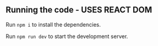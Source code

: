   ## Running the code - USES REACT DOM

  Run `npm i` to install the dependencies.

  Run `npm run dev` to start the development server.
  